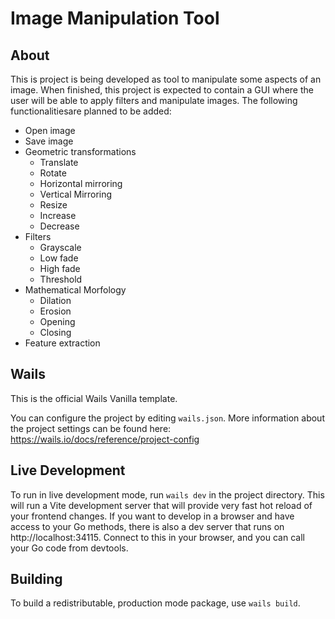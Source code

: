 # Image Manipulation Tool

## About

This is project is being developed as tool to manipulate some aspects of an image. When finished, this project is 
expected to contain a GUI where the user will be able to apply filters and manipulate images. The following 
functionalitiesare planned to be added:

- Open image
- Save image
- Geometric transformations
  - Translate
  - Rotate
  - Horizontal mirroring
  - Vertical Mirroring
  - Resize
  - Increase
  - Decrease
- Filters
  - Grayscale
  - Low fade
  - High fade
  - Threshold
- Mathematical Morfology
  - Dilation
  - Erosion
  - Opening
  - Closing
- Feature extraction

## Wails

This is the official Wails Vanilla template.

You can configure the project by editing `wails.json`. More information about the project settings can be found
here: https://wails.io/docs/reference/project-config

## Live Development

To run in live development mode, run `wails dev` in the project directory. This will run a Vite development
server that will provide very fast hot reload of your frontend changes. If you want to develop in a browser
and have access to your Go methods, there is also a dev server that runs on http://localhost:34115. Connect
to this in your browser, and you can call your Go code from devtools.

## Building

To build a redistributable, production mode package, use `wails build`.
